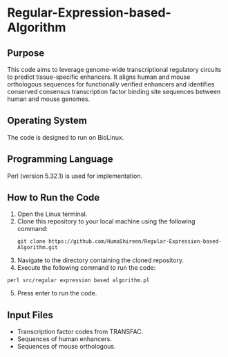 # Regular-Expression-based-Algorithm

## Purpose
This code aims to leverage genome-wide transcriptional regulatory circuits to predict tissue-specific enhancers. It aligns human and mouse orthologous sequences for functionally verified enhancers and identifies conserved consensus transcription factor binding site sequences between human and mouse genomes.

## Operating System
The code is designed to run on BioLinux.

## Programming Language
Perl (version 5.32.1) is used for implementation.

## How to Run the Code
1. Open the Linux terminal.
2. Clone this repository to your local machine using the following command:
   ```
   git clone https://github.com/HumaShireen/Regular-Expression-based-Algorithm.git
   ```
3. Navigate to the directory containing the cloned repository.
4. Execute the following command to run the code:
```
perl src/regular expression based algorithm.pl
```
5. Press enter to run the code.

## Input Files
- Transcription factor codes from TRANSFAC.
- Sequences of human enhancers.
- Sequences of mouse orthologous.
